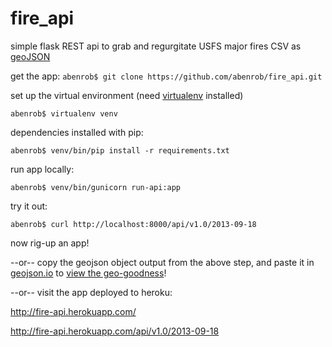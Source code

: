 fire_api
========

simple flask REST api to grab and regurgitate USFS major fires CSV as [geoJSON](http://geojson.org/geojson-spec.html)

get the app:
```abenrob$ git clone https://github.com/abenrob/fire_api.git```

set up the virtual environment (need [virtualenv](https://pypi.python.org/pypi/virtualenv) installed)

```abenrob$ virtualenv venv```

dependencies installed with pip:

```abenrob$ venv/bin/pip install -r requirements.txt```

run app locally:

```abenrob$ venv/bin/gunicorn run-api:app```

try it out:

```abenrob$ curl http://localhost:8000/api/v1.0/2013-09-18```

now rig-up an app! 

--or-- copy the geojson object output from the above step, and paste it in [geojson.io](http://geojson.io/) to [view the geo-goodness](http://geojson.io/#id=gist:abenrob/6aa3119432f222cb4bb6&map=6/42.956/-118.872)!


--or-- visit the app deployed to heroku:

http://fire-api.herokuapp.com/

http://fire-api.herokuapp.com/api/v1.0/2013-09-18

